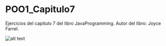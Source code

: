# POO1_Capitulo7
Ejercicios del capitulo 7 del libro JavaProgramming. Autor del libro: Joyce Farrel.

![alt text](https://user-images.githubusercontent.com/61020509/109395915-9578b000-78f4-11eb-9408-4252e8e75355.PNG)
